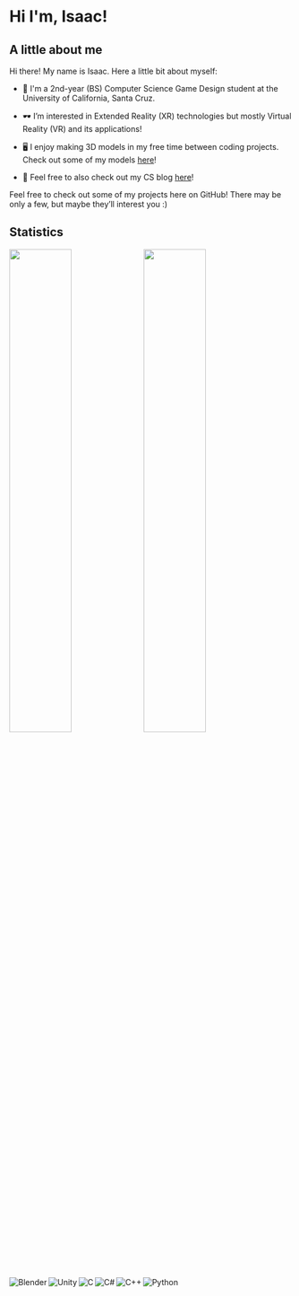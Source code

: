 

# Hi I'm, Isaac!

## A little about me
Hi there! My name is Isaac. Here a little bit about myself:

* :school: I'm a 2nd-year (BS) Computer Science Game Design student at the University of California, Santa Cruz.

* :dark_sunglasses: I’m interested in Extended Reality (XR) technologies but mostly Virtual Reality (VR)  and its applications!

* :desktop_computer: I enjoy making 3D models in my free time between coding projects. Check out some of my models [here](https://sketchfab.com/Izic)!

* :newspaper: Feel free to also check out my CS blog [here](https://bytesandbrains.000webhostapp.com/cs_blog.html)!

Feel free to check out some of my projects here on GitHub! There may be only a few, but maybe they’ll interest you :)



## Statistics
<img align="left" width="47%" src="https://github-readme-stats.vercel.app/api/top-langs/?username=irohret&layout=compact)](https://github.com/anuraghazra/github-readme-stats" />
<img align="left" width="47%" src="https://github-readme-stats.vercel.app/api?username=irohret&show_icons=true&theme=tokyonight" />

<img align="left" alt="Blender" src="https://img.shields.io/badge/blender-%23F5792A.svg?style=for-the-badge&logo=blender&logoColor=white" />
<img align="left" alt="Unity" src="https://img.shields.io/badge/unity-%23000000.svg?style=for-the-badge&logo=unity&logoColor=white" />

<img align="left" alt="C" src="https://img.shields.io/badge/c-%2300599C.svg?style=for-the-badge&logo=c&logoColor=white" />

<img align="left" alt="C#" src="https://img.shields.io/badge/c%23-%23239120.svg?style=for-the-badge&logo=c-sharp&logoColor=white" />
<img align="left" alt="C++" src="https://img.shields.io/badge/c++-%2300599C.svg?style=for-the-badge&logo=c%2B%2B&logoColor=white" />
<img align="left" align="left" alt="Python" src="https://img.shields.io/badge/python-3670A0?style=for-the-badge&logo=python&logoColor=ffdd54" />
